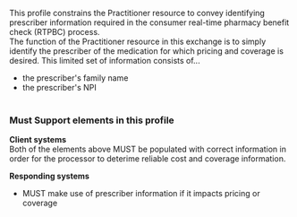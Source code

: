 This profile constrains the Practitioner resource to convey identifying prescriber information required in the consumer real-time pharmacy benefit check (RTPBC) process.
<br>
The function of the Practitioner resource in this exchange is to simply identify the prescriber of the medication for which pricing and coverage is desired. This limited set of information consists of...
* the prescriber's family name
* the prescriber's NPI
<br><br>

### Must Support elements in this profile 
**Client systems**<br>
Both of the elements above MUST be populated with correct information in order for the processor to deterime reliable cost and coverage information.

**Responding systems**<br>
* MUST make use of prescriber information if it impacts pricing or coverage
<br><br>
